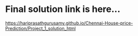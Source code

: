 # Final solution link is here...

https://hariprasathgurusamy.github.io/Chennai-House-price-Prediction/Project_1_solution_html
